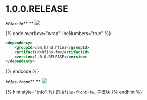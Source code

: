# 1.0.0.RELEASE

_**`hfins-fm`**_** ** ![](https://img.shields.io/badge/-1.0.0.RELEASE-brightgreen)

{% code overflow="wrap" lineNumbers="true" %}
```xml
<dependency>
    <groupId>com.hand.hfins</groupId>
    <artifactId>hfins-fm</artifactId>
    <version>1.0.0.RELEASE</version>
</dependency>
```
{% endcode %}



_**`hfins-front`**_** ** ![](https://img.shields.io/badge/%E5%88%86%E6%94%AF-1.7.1.RELEASE-brightgreen?logo=gitlab)

{% hint style="info" %}
即_`hfins-front-fm`_ 子模块
{% endhint %}



